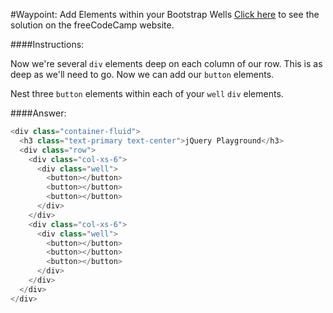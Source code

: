#Waypoint: Add Elements within your Bootstrap Wells
<a href="http://freecodecamp.com/challenges/Waypoint:%20Add%20Elements%20within%20your%20Bootstrap%20Wells?solution=%3Cdiv%20class%3D%22container-fluid%22%3E%0A%20%20%3Ch3%20class%3D%22text-primary%20text-center%22%3EjQuery%20Playground%3C%2Fh3%3E%0A%20%20%3Cdiv%20class%3D%22row%22%3E%0A%20%20%20%20%3Cdiv%20class%3D%22col-xs-6%22%3E%0A%20%20%20%20%20%20%3Cdiv%20class%3D%22well%22%3E%0A%20%20%20%20%20%20%20%20%3Cbutton%3E%3C%2Fbutton%3E%0A%20%20%20%20%20%20%20%20%3Cbutton%3E%3C%2Fbutton%3E%0A%20%20%20%20%20%20%20%20%3Cbutton%3E%3C%2Fbutton%3E%0A%20%20%20%20%20%20%3C%2Fdiv%3E%0A%20%20%20%20%3C%2Fdiv%3E%0A%20%20%20%20%3Cdiv%20class%3D%22col-xs-6%22%3E%0A%20%20%20%20%20%20%3Cdiv%20class%3D%22well%22%3E%0A%20%20%20%20%20%20%20%20%3Cbutton%3E%3C%2Fbutton%3E%0A%20%20%20%20%20%20%20%20%3Cbutton%3E%3C%2Fbutton%3E%0A%20%20%20%20%20%20%20%20%3Cbutton%3E%3C%2Fbutton%3E%0A%20%20%20%20%20%20%3C%2Fdiv%3E%0A%20%20%20%20%3C%2Fdiv%3E%0A%20%20%3C%2Fdiv%3E%0A%3C%2Fdiv%3E%0A" target="_blank">Click here</a> to see the solution on the freeCodeCamp website.


####Instructions:
<p class="wrappable negative-10">Now we&apos;re several <code>div</code> elements deep on each column of our row. This is as deep as we&apos;ll need to go. Now we can add our <code>button</code> elements.</p><p class="wrappable negative-10">Nest three <code>button</code> elements within each of your <code>well</code> <code>div</code> elements.</p><div class="negative-bottom-margin-30"></div>


####Answer:
```javascript
<div class="container-fluid">
  <h3 class="text-primary text-center">jQuery Playground</h3>
  <div class="row">
    <div class="col-xs-6">
      <div class="well">
        <button></button>
        <button></button>
        <button></button>
      </div>
    </div>
    <div class="col-xs-6">
      <div class="well">
        <button></button>
        <button></button>
        <button></button>
      </div>
    </div>
  </div>
</div>

```
